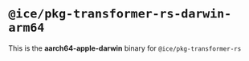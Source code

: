 # `@ice/pkg-transformer-rs-darwin-arm64`

This is the **aarch64-apple-darwin** binary for `@ice/pkg-transformer-rs`
